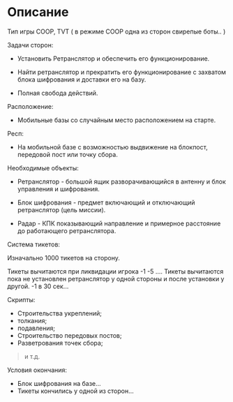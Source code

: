 # Описание #
Тип игры COOP, TVT ( в режиме COOP одна из сторон свирепые боты.. )


Задачи сторон:

  * Установить Ретранслятор и обеспечить его функционирование.

  * Найти ретранслятор и прекратить его функционирование с захватом блока шифрования и доставки его на базу.

  * Полная свобода действий.

Расположение:

  * Мобильные базы со случайным место расположением на старте.

Респ:

  * На мобильной базе с возможностью выдвижение на блокпост, передовой пост или точку сбора.




Необходимые объекты:

  * Ретранслятор - большой ящик разворачивающийся в антенну и блок управления и шифрования.

  * Блок шифрования - предмет включающий и отключающий ретранслятор (цель миссии).

  * Радар - КПК показывающий направление и примерное расстояние до работающего ретранслятора.

Система тикетов:

Изначально 1000 тикетов на сторону.

Тикеты вычитаются при ликвидации игрока -1 -5 ....
Тикеты вычитаются пока не установлен ретранслятор у одной стороны и после установки у другой. -1 в 30 сек...

Скрипты:

  * Строительства укреплений;
  * толкания;
  * подавления;
  * Строительство передовых постов;
  * Разветрования точек сбора;
> и т.д.

Условия окончания:

  * Блок шифрования на базе...
  * Тикеты кончились у одной из сторон...
